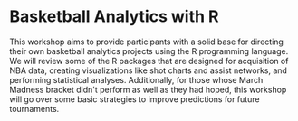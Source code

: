 # Basketball Analytics with R
This workshop aims to provide participants with a solid base for directing their own 
basketball analytics projects using the R programming language. 
We will review some of the R packages that are designed for acquisition of NBA data, 
creating visualizations like shot charts and assist networks, and performing statistical analyses. 
Additionally, for those whose March Madness bracket didn't perform as well as they had hoped, 
this workshop will go over some basic strategies to improve predictions for future tournaments.
